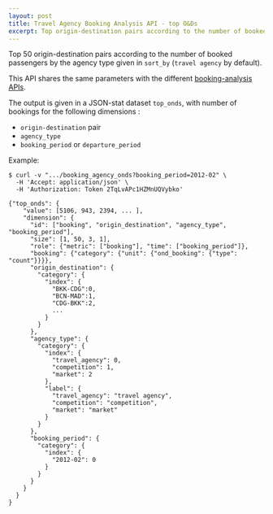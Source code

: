 ```yaml
---
layout: post
title: Travel Agency Booking Analysis API - top O&Ds
excerpt: Top origin-destination pairs according to the number of booked passengers
---
```


Top 50 origin-destination pairs according to the number of booked passengers by the agency type given in `sort_by` (`travel agency` by default).

This API shares the same parameters with the different [booking-analysis APIs](/2013/12/06/booking-analysis.html#parameters).

The output is given in a JSON-stat dataset `top_onds`, with number of bookings for the following dimensions :
* `origin-destination` pair
* `agency_type`
* `booking_period` or `departure_period`

Example:

    $ curl -v ".../booking_agency_onds?booking_period=2012-02" \
      -H 'Accept: application/json' \
      -H 'Authorization: Token 2TqLvAPc1HZMnUQVybko'

    {"top_onds": {
        "value": [5106, 943, 2394, ... ],
        "dimension": {
          "id": ["booking", "origin_destination", "agency_type", "booking_period"],
          "size": [1, 50, 3, 1],
          "role": {"metric": ["booking"], "time": ["booking_period"]},
          "booking": {"category": {"unit": {"ond_booking": {"type": "count"}}}},
          "origin_destination": {
            "category": {
              "index": {
                "BKK-CDG":0,
                "BCN-MAD":1,
                "CDG-BKK":2,
                ...
              }
            }
          },
          "agency_type": {
            "category": {
              "index": {
                "travel_agency": 0,
                "competition": 1,
                "market": 2
              },
              "label": {
                "travel_agency": "travel agency",
                "competition": "competition",
                "market": "market"
              }
            }
          },
          "booking_period": {
            "category": {
              "index": {
                "2012-02": 0
              }
            }
          }
        }
      }
    }
